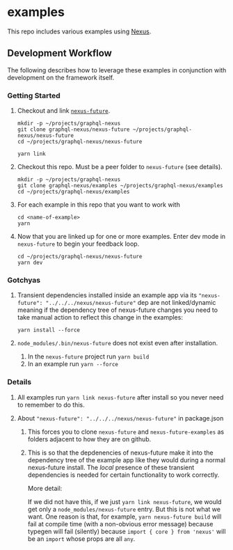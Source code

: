 # examples

This repo includes various examples using [Nexus](https://nexusjs.org).

## Development Workflow

The following describes how to leverage these examples in conjunction with development on the framework itself.

### Getting Started

1. Checkout and link [`nexus-future`](https://github.com/graphql-nexus/nexus-future).

   ```
   mkdir -p ~/projects/graphql-nexus
   git clone graphql-nexus/nexus-future ~/projects/graphql-nexus/nexus-future
   cd ~/projects/graphql-nexus/nexus-future

   yarn link
   ```

2. Checkout this repo. Must be a peer folder to `nexus-future` (see details).

   ```
   mkdir -p ~/projects/graphql-nexus
   git clone graphql-nexus/examples ~/projects/graphql-nexus/examples
   cd ~/projects/graphql-nexus/examples
   ```

3. For each example in this repo that you want to work with

   ```
   cd <name-of-example>
   yarn
   ```

4. Now that you are linked up for one or more examples. Enter dev mode in `nexus-future` to begin your feedback loop.

   ```
   cd ~/projects/graphql-nexus/nexus-future
   yarn dev
   ```

### Gotchyas

1. Transient dependencies installed inside an example app via its `"nexus-future": "../../../nexus/nexus-future"` dep are not linked/dynamic meaning if the dependency tree of nexus-future changes you need to take manual action to reflect this change in the examples:

   ```
   yarn install --force
   ```

1. `node_modules/.bin/nexus-future` does not exist even after installation.

   1. In the `nexus-future` project run `yarn build`
   2. In an example run `yarn --force`

### Details

1. All examples run `yarn link nexus-future` after install so you never need to remember to do this.

2. About `"nexus-future": "../../../nexus/nexus-future"` in package.json

   1. This forces you to clone `nexus-future` and `nexus-future-examples` as folders adjacent to how they are on github.

   2. This is so that the depdenencies of nexus-future make it into the dependency tree of the example app like they would during a normal nexus-future install. The _local_ presence of these transient dependencies is needed for certain functionality to work correctly.

      More detail:

      If we did not have this, if we just `yarn link nexus-future`, we would get only a `node_modules/nexus-future` entry. But this is not what we want. One reason is that, for example, `yarn nexus-future build` will fail at compile time (with a non-obvious error message) because typegen will fail (silently) because `import { core } from 'nexus'` will be an `import` whose props are all `any`.
